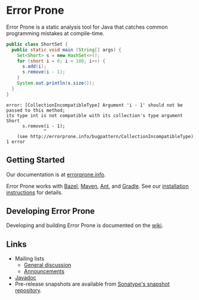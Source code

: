 # Error Prone

Error Prone is a static analysis tool for Java that catches common programming
mistakes at compile-time.

```java
public class ShortSet {
  public static void main (String[] args) {
    Set<Short> s = new HashSet<>();
    for (short i = 0; i < 100; i++) {
      s.add(i);
      s.remove(i - 1);
    }
    System.out.println(s.size());
  }
}
```

```
error: [CollectionIncompatibleType] Argument 'i - 1' should not be passed to this method;
its type int is not compatible with its collection's type argument Short
      s.remove(i - 1);
              ^
    (see http://errorprone.info/bugpattern/CollectionIncompatibleType)
1 error
```

## Getting Started

Our documentation is at [errorprone.info](http://errorprone.info).

Error Prone works with [Bazel](http://bazel.io),
[Maven](http://maven.apache.org), [Ant](http://ant.apache.org), and
[Gradle](http://gradle.org). See our [installation
instructions](http://errorprone.info/docs/installation) for details.

## Developing Error Prone

Developing and building Error Prone is documented on the
[wiki](https://github.com/google/error-prone/wiki/For-Developers).

## Links

-   Mailing lists
    -   [General
        discussion](https://groups.google.com/forum/#!forum/error-prone-discuss)
    -   [Announcements](https://groups.google.com/forum/#!forum/error-prone-announce)
-   [Javadoc](http://errorprone.info/api/latest/)
-   Pre-release snapshots are available from [Sonatype's snapshot
    repository](https://oss.sonatype.org/content/repositories/snapshots/com/google/errorprone/).

